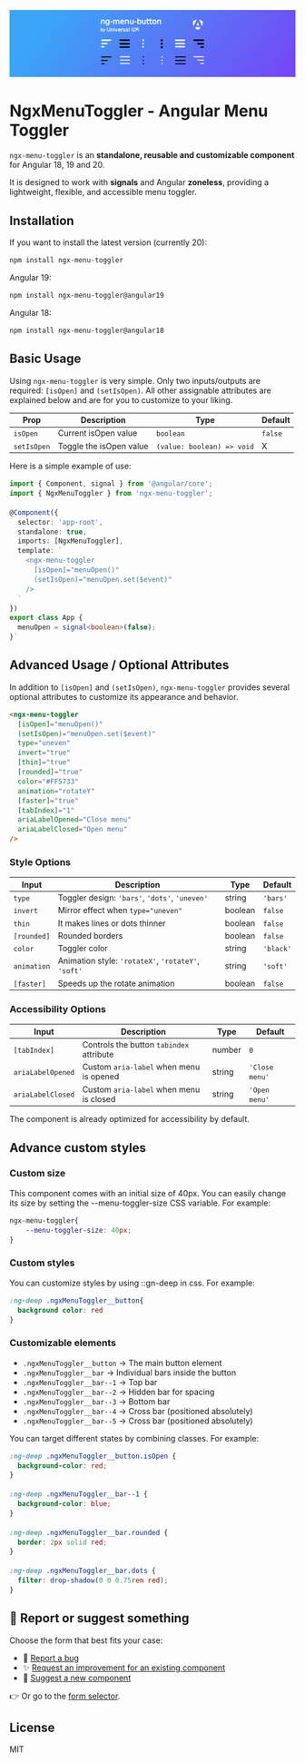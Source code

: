 

<p align="center">
  <a href="https://alday.dev" target="_blank" rel="noreferrer noopener">
    <img src="https://github.com/universalux/uux-hub/blob/main/assets/components/angular/ng-menu-button/ng-menu-button-cover.gif?raw=true" alt="NgMenuButton cover">
  </a>
</p>

# NgxMenuToggler - Angular Menu Toggler

`ngx-menu-toggler` is an **standalone, reusable and customizable component** for Angular 18, 19 and 20.

It is designed to work with **signals** and Angular **zoneless**, providing a lightweight, flexible, and accessible menu toggler.


## Installation

If you want to install the latest version (currently 20):
```bash
npm install ngx-menu-toggler
```

Angular 19:
```bash
npm install ngx-menu-toggler@angular19
```

Angular 18:
```bash
npm install ngx-menu-toggler@angular18
```

## Basic Usage

Using `ngx-menu-toggler` is very simple. Only two inputs/outputs are required: `[isOpen]` and `(setIsOpen)`.
All other assignable attributes are explained below and are for you to customize to your liking.

| Prop         | Description              | Type                       | Default |
| ------------ | ------------------------ | -------------------------- | ------- |
| `isOpen`     | Current isOpen value     | `boolean`                  | `false` |
| `setIsOpen`  | Toggle the isOpen value  | `(value: boolean) => void` |    X    |

Here is a simple example of use:

```ts
import { Component, signal } from '@angular/core';
import { NgxMenuToggler } from 'ngx-menu-toggler';

@Component({
  selector: 'app-root',
  standalone: true,
  imports: [NgxMenuToggler],
  template: `
    <ngx-menu-toggler
      [isOpen]="menuOpen()"
      (setIsOpen)="menuOpen.set($event)"
    />
  `
})
export class App {
  menuOpen = signal<boolean>(false);
}`
```

## Advanced Usage / Optional Attributes

In addition to `[isOpen]` and `(setIsOpen)`, `ngx-menu-toggler` provides several optional attributes to customize its appearance and behavior.

```html
<ngx-menu-toggler
  [isOpen]="menuOpen()"
  (setIsOpen)="menuOpen.set($event)"
  type="uneven"
  invert="true"
  [thin]="true"
  [rounded]="true"
  color="#FF5733"
  animation="rotateY"
  [faster]="true"
  [tabIndex]="1"
  ariaLabelOpened="Close menu"
  ariaLabelClosed="Open menu"
/>
```

### Style Options

| Input       | Description                                         | Type    | Default   |
| ----------- | --------------------------------------------------- | ------- | --------- |
| `type`      | Toggler design: `'bars'`, `'dots'`, `'uneven'`      | string  | `'bars'`  |
| `invert`    | Mirror effect when `type="uneven"`                  | boolean | `false`   |
| `thin`      | It makes lines or dots thinner                      | boolean | `false`   |
| `[rounded]` | Rounded borders                                     | boolean | `false`   |
| `color`     | Toggler color                                       | string  | `'black'` |
| `animation` | Animation style: `'rotateX'`, `'rotateY'`, `'soft'` | string  | `'soft'`  |
| `[faster]`  | Speeds up the rotate animation                      | boolean | `false`   |


### Accessibility Options

| Input             | Description                              | Type   | Default        |
| ----------------- | ---------------------------------------- | ------ | -------------- |
| `[tabIndex]`      | Controls the button `tabindex` attribute | number | `0`            |
| `ariaLabelOpened` | Custom `aria-label` when menu is opened  | string | `'Close menu'` |
| `ariaLabelClosed` | Custom `aria-label` when menu is closed  | string | `'Open menu'`  |

The component is already optimized for accessibility by default.

## Advance custom styles


### Custom size
This component comes with an initial size of 40px. You can easily change its size by setting the --menu-toggler-size CSS variable. For example:

```css
ngx-menu-toggler{
    --menu-toggler-size: 40px;
}
```
### Custom styles
You can customize styles by using ::gn-deep in css. For example:

```css
:ng-deep .ngxMenuToggler__button{
  background color: red
}
```

### Customizable elements

- `.ngxMenuToggler__button` → The main button element
- `.ngxMenuToggler__bar` → Individual bars inside the button
- `.ngxMenuToggler__bar--1` → Top bar
- `.ngxMenuToggler__bar--2` → Hidden bar for spacing
- `.ngxMenuToggler__bar--3` → Bottom bar
- `.ngxMenuToggler__bar--4` → Cross bar (positioned absolutely)
- `.ngxMenuToggler__bar--5` → Cross bar (positioned absolutely)

You can target different states by combining classes. For example:

```css
:ng-deep .ngxMenuToggler__button.isOpen {
  background-color: red;
}

:ng-deep .ngxMenuToggler__bar--1 {
  background-color: blue;
}

:ng-deep .ngxMenuToggler__bar.rounded {
  border: 2px solid red;
}

:ng-deep .ngxMenuToggler__bar.dots {
  filter: drop-shadow(0 0 0.75rem red);
}
```

## 📌 Report or suggest something

Choose the form that best fits your case:

- 🐞 [Report a bug](https://github.com/aldaydev/ngx-components-issues/issues/new?template=bug_report.yml)
- ✨ [Request an improvement for an existing component](https://github.com/aldaydev/ngx-components-issues/issues/new?template=feature_request.yml)
- 🧩 [Suggest a new component](https://github.com/aldaydev/ngx-components-issues/issues/new?template=new_component_request.yml)

👉 Or go to the [form selector](https://github.com/aldaydev/ngx-components-issues/issues/new/choose).


## License
MIT

